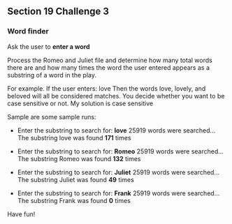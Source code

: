## Section 19 Challenge 3
### Word finder

Ask the user to **enter a word**

Process the Romeo and Juliet file and determine how many total words there are
and how many times the word the user entered appears as a substring of a word in the play.

For example.
If the user enters: love
Then the words love, lovely, and beloved will all be considered matches.
You decide whether you want to be case sensitive or not. My solution is case sensitive

Sample are some sample runs:

* Enter the substring to search for: **love**
25919 words were searched...
The substring love was found **171** times

* Enter the substring to search for: **Romeo**
25919 words were searched...
The substring Romeo was found **132** times

* Enter the substring to search for: **Juliet**
25919 words were searched...
The substring Juliet was found **49** times

* Enter the substring to search for: **Frank**
25919 words were searched...
The substring Frank was found **0** times

Have fun!



